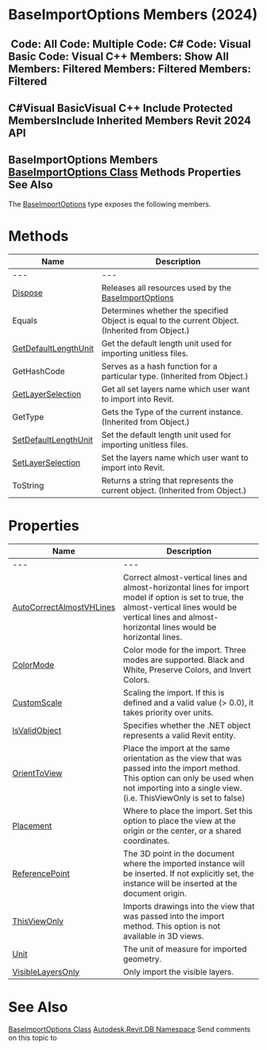 # BaseImportOptions Members (2024)

﻿
 Code: All Code: Multiple Code: C# Code: Visual Basic Code: Visual C++  Members: Show All Members: Filtered Members: Filtered Members: Filtered   
---  
C#Visual BasicVisual C++
Include Protected MembersInclude Inherited Members
Revit 2024 API  
---  
BaseImportOptions Members  
[BaseImportOptions Class](75898e94-cff4-fb64-c613-9596599444c4.md "BaseImportOptions Class") Methods Properties See Also  
---  
The [BaseImportOptions](75898e94-cff4-fb64-c613-9596599444c4.md "BaseImportOptions Class") type exposes the following members.
# Methods
| Name | Description |
| --- | --- |
| --- | --- | --- |
| [Dispose](c63a82c3-fb0a-c2a5-7a12-06da0b1937e8.md "Dispose Method") | Releases all resources used by the [BaseImportOptions](75898e94-cff4-fb64-c613-9596599444c4.md "BaseImportOptions Class") |
| Equals | Determines whether the specified Object is equal to the current Object. (Inherited from Object.) |
| [GetDefaultLengthUnit](df064c95-5e8a-9073-f5c3-6ce74abb0c21.md "GetDefaultLengthUnit Method") | Get the default length unit used for importing unitless files. |
| GetHashCode | Serves as a hash function for a particular type.  (Inherited from Object.) |
| [GetLayerSelection](74b144b8-0906-bba0-0bac-30d058481422.md "GetLayerSelection Method") | Get all set layers name which user want to import into Revit. |
| GetType | Gets the Type of the current instance. (Inherited from Object.) |
| [SetDefaultLengthUnit](618deae5-14bc-98b2-f67d-3db45503c7a3.md "SetDefaultLengthUnit Method") | Set the default length unit used for importing unitless files. |
| [SetLayerSelection](d9a9c5be-f8b4-a92c-be88-ef2ec7d9394e.md "SetLayerSelection Method") | Set the layers name which user want to import into Revit. |
| ToString | Returns a string that represents the current object. (Inherited from Object.) |

# Properties
| Name | Description |
| --- | --- |
| --- | --- | --- |
| [AutoCorrectAlmostVHLines](9b06404d-6f5f-f982-7431-94e6dd42ea50.md "AutoCorrectAlmostVHLines Property") | Correct almost-vertical lines and almost-horizontal lines for import model if option is set to true, the almost-vertical lines would be vertical lines and almost-horizontal lines would be horizontal lines. |
| [ColorMode](eaa2af9c-97e4-ac51-32b1-b64c3d29168e.md "ColorMode Property") | Color mode for the import. Three modes are supported. Black and White, Preserve Colors, and Invert Colors. |
| [CustomScale](eca4b856-2186-5203-0503-d6151e795241.md "CustomScale Property") | Scaling the import. If this is defined and a valid value (> 0.0), it takes priority over units. |
| [IsValidObject](505ddddc-c6ee-8c1f-35b5-021ddb91a7ce.md "IsValidObject Property") | Specifies whether the .NET object represents a valid Revit entity. |
| [OrientToView](cf3aa697-26ed-422d-85f2-ec46f7abd5cf.md "OrientToView Property") | Place the import at the same orientation as the view that was passed into the import method. This option can only be used when not importing into a single view.(i.e. ThisViewOnly is set to false) |
| [Placement](944f0437-1dcf-9fe1-80a8-7eb13b963d1f.md "Placement Property") | Where to place the import. Set this option to place the view at the origin or the center, or a shared coordinates. |
| [ReferencePoint](deaf1d27-87a7-f330-f1ef-8eb3d212de32.md "ReferencePoint Property") | The 3D point in the document where the imported instance will be inserted. If not explicitly set, the instance will be inserted at the document origin. |
| [ThisViewOnly](99153f1b-01e3-441c-87ea-f2e08afaab0d.md "ThisViewOnly Property") | Imports drawings into the view that was passed into the import method. This option is not available in 3D views. |
| [Unit](bb0e0e8e-f5bc-e39c-13f5-e3cce98c7652.md "Unit Property") | The unit of measure for imported geometry. |
| [VisibleLayersOnly](63d17f7a-a3c2-7c3f-2f24-cdd553248fab.md "VisibleLayersOnly Property") | Only import the visible layers. |

# See Also
[BaseImportOptions Class](75898e94-cff4-fb64-c613-9596599444c4.md "BaseImportOptions Class")
[Autodesk.Revit.DB Namespace](87546ba7-461b-c646-cbb1-2cb8f5bff8b2.md "Autodesk.Revit.DB Namespace")
Send comments on this topic to 